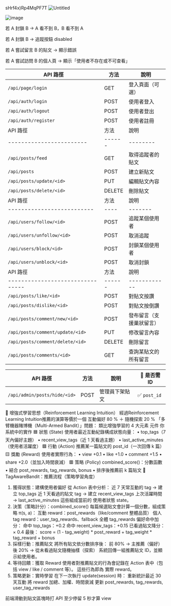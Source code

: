 sHrf4x)Rp4MqPF7T
![Untitled](https://github.com/user-attachments/assets/4c04b520-027f-4a3b-ae83-22e5d3a88f3d)

![image](https://github.com/user-attachments/assets/3401e3c2-e0e0-4416-b922-7713179f5d4b)

若 A 封鎖 B → A 看不到 B，B 看不到 A

若 A 封鎖 B → 追蹤按鈕 disabled

若 A 嘗試留言 B 的貼文 → 顯示錯誤

若 A 嘗試訪問 B 的個人頁 → 顯示「使用者不存在或不可查看」

| API 路徑               | 方法   | 說明       |
| -------------------- | ---- | -------- |
| `/api/page/login`    | GET  | 登入頁面（可選） |
| `/api/auth/login`    | POST | 使用者登入    |
| `/api/auth/logout`   | POST | 使用者登出    |
| `/api/auth/register` | POST | 使用者註冊    |
| API 路徑                   | 方法     | 說明       | 📌 是否需 ID   |
| ------------------------ | ------ | -------- | ----------- |
| `/api/posts/feed`        | GET    | 取得追蹤者的貼文 | ❌           |
| `/api/posts`             | POST   | 建立新貼文    | ❌           |
| `/api/posts/update/<id>` | PUT    | 編輯貼文內容   | ✅ `post_id` |
| `/api/posts/delete/<id>` | DELETE | 刪除貼文     | ✅ `post_id` |
| API 路徑                     | 方法   | 說明      | 📌 是否需 ID   |
| -------------------------- | ---- | ------- | ----------- |
| `/api/users/follow/<id>`   | POST | 追蹤某個使用者 | ✅ `user_id` |
| `/api/users/unfollow/<id>` | POST | 取消追蹤    | ✅ `user_id` |
| `/api/users/block/<id>`    | POST | 封鎖某個使用者 | ✅ `user_id` |
| `/api/users/unblock/<id>`  | POST | 取消封鎖    | ✅ `user_id` |
| API 路徑                           | 方法     | 說明           | 📌 是否需 ID      |
| -------------------------------- | ------ | ------------ | -------------- |
| `/api/posts/like/<id>`           | POST   | 對貼文按讚        | ✅ `post_id`    |
| `/api/posts/dislike/<id>`        | POST   | 對貼文按倒讚       | ✅ `post_id`    |
| `/api/posts/comment/new/<id>`    | POST   | 發布留言（支援巢狀留言） | ✅ `post_id`    |
| `/api/posts/comment/update/<id>` | PUT    | 修改留言內容       | ✅ `comment_id` |
| `/api/posts/comment/delete/<id>` | DELETE | 刪除留言         | ✅ `comment_id` |
| `/api/posts/comments/<id>`       | GET    | 查詢某貼文的所有留言   | ✅ `post_id`    |

| API 路徑                       | 方法   | 說明      | 📌 是否需 ID   |
| ---------------------------- | ---- | ------- | ----------- |
| `/api/admin/posts/hide/<id>` | POST | 管理員下架貼文 | ✅ `post_id` |


🧠 增強式學習思想（Reinforcement Learning Intuition）
經過Reinforcement Learning Intuition推薦的演算等價於一個 互動偏好 80 % ＋ 隨機探索 20 % 「多臂機器賭博機（Multi-Armed Bandit）」問題：
類比增強學習的 4 大元素
元件  你系統中的實作
🟦 狀態 (State)   使用者最近互動紀錄構成狀態向量：
• top_tags（7 天內偏好主題）
• recent_view_tags（近 1 天看過主題）
• last_active_minutes（使用者活躍度）
🟩 行動 (Action)  推薦某一篇貼文的 post_id（一次回傳 k 篇）
🟨 獎勵 (Reward)  使用者實際行為：
• view +0.1
• like +1.0
• comment +1.5
• share +2.0（並加入時間衰減）
🟥 策略 (Policy)  combined_score()：分數函數
• 結合 post_rewards, tag_rewards, bonus
• 排序後推薦前 k 篇貼文
🔁 TagAwareBandit：推薦流程（策略學習角度）
1. 獲得狀態：建構使用者偏好
從 Action 表中分析：
近 7 天常互動的 tag → 建立 top_tags
近 1 天看過的貼文 tag → 建立 recent_view_tags
上次活躍時間 → last_active_minutes
這些組成當前的 使用者狀態 state。
 2. 決策（策略計分）：combined_score()
每篇候選貼文會計算一個分數，組成策略 π(s, a)：
互動 reward：post_rewards（like/comment 整體品質）
個人 tag reward：user_tag_rewards、fallback 全體 tag_rewards
偏好命中加分：
命中 top_tags：+0.2
命中 recent_view_tags：+0.15
已看過貼文降分：× 0.4
最後：
score = (1 - tag_weight) * post_reward + tag_weight * tag_reward + bonus
3. 採樣行動：推薦貼文
將所有貼文依分數排序後：
前 80% → 主推薦（偏好）
後 20% → 從未看過貼文隨機抽樣（探索）
系統回傳一組推薦貼文 ID，並顯示給使用者。
4. 等待回饋：獲取 Reward
使用者對推薦貼文的行為會記錄在 Action 表中（包括 view / like / comment 等）。
這些行為即為 實際 reward。
5. 策略更新：實時學習
在下一次執行 update(session) 時：
重新統計最近 30 天互動
將 reward 加總、加權、時間衰減
更新 post_rewards, tag_rewards, user_tag_rewards




前端滑動到貼文區塊時打 API 至少停留 5 秒才算 view
